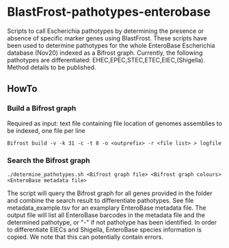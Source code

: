 # BlastFrost-pathotypes-enterobase

Scripts to call Escherichia pathotypes by determining the presence or absence of specific marker genes using BlastFrost. These scripts have been used to determine pathotypes for the whole EnteroBase Escherichia database (Nov20) indexed as a Bifrost graph. Currently, the following pathotypes are differentiated: EHEC,EPEC,STEC,ETEC,EIEC,(Shigella).
Method details to be published.

## HowTo

### Build a Bifrost graph
Required as input: text file containing file location of genomes assemblies to be indexed, one file per line
```
Bifrost build -v -k 31 -c -t 8 -o <outprefix> -r <file list> > logfile
```
### Search the Bifrost graph

```
./determine_pathotypes.sh <Bifrost graph file> <Bifrost graph colours> <EnteroBase metadata file>
```

The script will query the Bifrost graph for all genes provided in the folder <query> and combine the search result to differentiate pathotypes. See file metadata_example.tsv for an examplary EnteroBase metadata file. The output file will list all EnteroBase barcodes in the metadata file and the determined pathotype, or "-" if not pathotype has been identified.
In order to differentiate EIECs and Shigella, EnteroBase species information is copied. We note that this can potentially contain errors.

